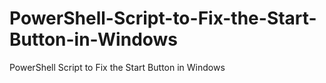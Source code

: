 # PowerShell-Script-to-Fix-the-Start-Button-in-Windows
PowerShell Script to Fix the Start Button in Windows
